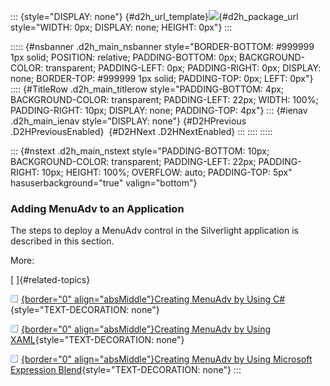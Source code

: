::: {style="DISPLAY: none"}
[](ms-xhelp:///?Id=d2h_url_template){#d2h_url_template}![](!package_url!){#d2h_package_url style="WIDTH: 0px; DISPLAY: none; HEIGHT: 0px"}
:::

::::: {#nsbanner .d2h_main_nsbanner style="BORDER-BOTTOM: #999999 1px solid; POSITION: relative; PADDING-BOTTOM: 0px; BACKGROUND-COLOR: transparent; PADDING-LEFT: 0px; PADDING-RIGHT: 0px; DISPLAY: none; BORDER-TOP: #999999 1px solid; PADDING-TOP: 0px; LEFT: 0px"}
:::: {#TitleRow .d2h_main_titlerow style="PADDING-BOTTOM: 4px; BACKGROUND-COLOR: transparent; PADDING-LEFT: 22px; WIDTH: 100%; PADDING-RIGHT: 10px; DISPLAY: none; PADDING-TOP: 4px"}
::: {#ienav .d2h_main_ienav style="DISPLAY: none"}
[](ms-xhelp:///?Id=4b1f6ba8-6529-483c-a211-0d8c83802e2e){#D2HPrevious .D2HPreviousEnabled}  [](ms-xhelp:///?Id=3e9b83b1-f231-4a84-8a9e-56b5f4a94389){#D2HNext .D2HNextEnabled}
:::
::::
:::::

::: {#nstext .d2h_main_nstext style="PADDING-BOTTOM: 10px; BACKGROUND-COLOR: transparent; PADDING-LEFT: 22px; PADDING-RIGHT: 10px; HEIGHT: 100%; OVERFLOW: auto; PADDING-TOP: 5px" hasuserbackground="true" valign="bottom"}
### Adding MenuAdv to an Application

The steps to deploy a MenuAdv control in the Silverlight application is described in this section.

More:

[ ]{#related-topics}

[![](../button.gif){border="0" align="absMiddle"}Creating MenuAdv by Using C#](ms-xhelp:///?Id=b97a03b0-2aeb-4345-8757-bc62e429e1b7){style="TEXT-DECORATION: none"}

[![](../button.gif){border="0" align="absMiddle"}Creating MenuAdv by Using XAML](ms-xhelp:///?Id=bfb05231-3f4b-4267-90a3-c7474e0127c0){style="TEXT-DECORATION: none"}

[![](../button.gif){border="0" align="absMiddle"}Creating MenuAdv by Using Microsoft Expression Blend](ms-xhelp:///?Id=8ac1b2cf-b6e8-4670-86f1-09bcf780d6f0){style="TEXT-DECORATION: none"}
:::
